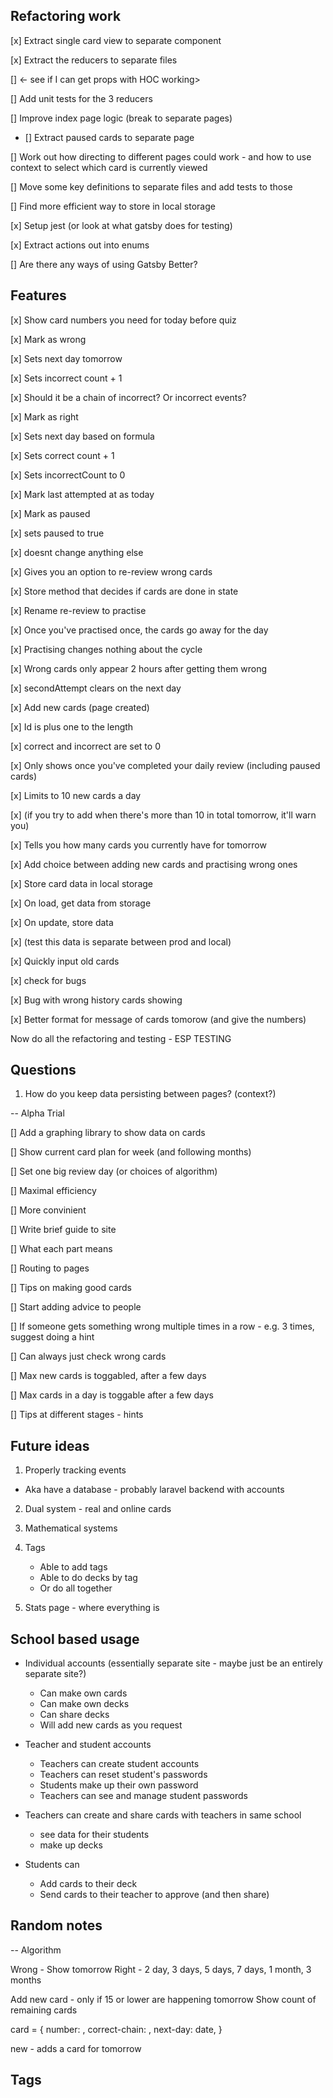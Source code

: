 ## Refactoring work

[x] Extract single card view to separate component

[x] Extract the reducers to separate files

[] <- see if I can get props with HOC working>

[] Add unit tests for the 3 reducers

[] Improve index page logic (break to separate pages)

  - [] Extract paused cards to separate page

[] Work out how directing to different pages could work - and how to use context to select which card is currently viewed

[] Move some key definitions to separate files and add tests to those

[] Find more efficient way to store in local storage

[x] Setup jest (or look at what gatsby does for testing)

[x] Extract actions out into enums

[] Are there any ways of using Gatsby Better?

## Features

[x] Show card numbers you need for today before quiz

[x] Mark as wrong

   [x] Sets next day tomorrow

   [x] Sets incorrect count + 1

   [x] Should it be a chain of incorrect? Or incorrect events?

[x] Mark as right

   [x] Sets next day based on formula

   [x] Sets correct count + 1

   [x] Sets incorrectCount to 0

   [x] Mark last attempted at as today

[x] Mark as paused

   [x] sets paused to true

   [x] doesnt change anything else

[x] Gives you an option to re-review wrong cards

   [x] Store method that decides if cards are done in state

   [x] Rename re-review to practise

   [x] Once you've practised once, the cards go away for the day

   [x] Practising changes nothing about the cycle

   [x] Wrong cards only appear 2 hours after getting them wrong

   [x] secondAttempt clears on the next day

[x] Add new cards (page created)

   [x] Id is plus one to the length

   [x] correct and incorrect are set to 0

   [x] Only shows once you've completed your daily review (including paused cards)

   [x] Limits to 10 new cards a day

   [x] (if you try to add when there's more than 10 in total tomorrow, it'll warn you)

[x] Tells you how many cards you currently have for tomorrow

[x] Add choice between adding new cards and practising wrong ones

[x] Store card data in local storage

   [x] On load, get data from storage

   [x] On update, store data

[x] (test this data is separate between prod and local)

[x] Quickly input old cards

[x] check for bugs

[x] Bug with wrong history cards showing

[x] Better format for message of cards tomorow (and give the numbers)

Now do all the refactoring and testing - ESP TESTING

## Questions

1. How do you keep data persisting between pages? (context?)

-- Alpha Trial

[] Add a graphing library to show data on cards

[] Show current card plan for week (and following months)

[] Set one big review day (or choices of algorithm)

   [] Maximal efficiency

   [] More convinient

[] Write brief guide to site

   [] What each part means

   [] Routing to pages

   [] Tips on making good cards

[] Start adding advice to people

   [] If someone gets something wrong multiple times in a row - e.g. 3 times, suggest doing a hint

   [] Can always just check wrong cards

   [] Max new cards is toggabled, after a few days

   [] Max cards in a day is toggable after a few days

   [] Tips at different stages - hints

## Future ideas

1. Properly tracking events

  - Aka have a database - probably laravel backend with accounts

2. Dual system - real and online cards

3. Mathematical systems

5. Tags
   - Able to add tags
   - Able to do decks by tag
   - Or do all together

6. Stats page - where everything is

## School based usage
 - Individual accounts (essentially separate site - maybe just be an entirely separate site?)
    - Can make own cards
    - Can make own decks
    - Can share decks
    - Will add new cards as you request

 - Teacher and student accounts
   - Teachers can create student accounts
   - Teachers can reset student's passwords
   - Students make up their own password
   - Teachers can see and manage student passwords

 - Teachers can create and share cards with teachers in same school
   - see data for their students
   - make up decks

- Students can
   - Add cards to their deck
   - Send cards to their teacher to approve (and then share)

## Random notes

-- Algorithm

Wrong - Show tomorrow
Right - 2 day, 3 days, 5 days, 7 days, 1 month, 3 months

Add new card - only if 15 or lower are happening tomorrow
Show count of remaining cards

card  = {
    number: ,
    correct-chain: ,
    next-day: date,
}

new - adds a card for tomorrow


## Tags